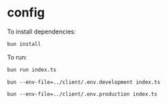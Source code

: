 # config

To install dependencies:

```bash
bun install
```

To run:

```bash
bun run index.ts
```

<!-- dev -->

`bun --env-file=../client/.env.development index.ts`

<!-- prod -->

`bun --env-file=../client/.env.production index.ts`
